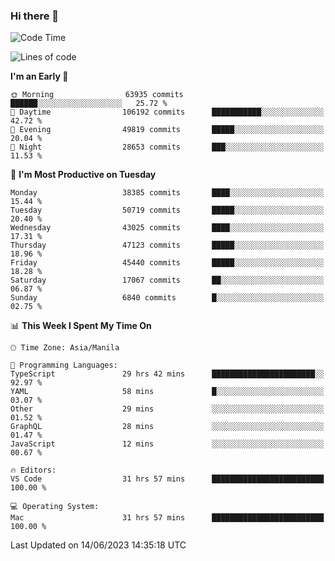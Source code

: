 ### Hi there 👋

<!--START_SECTION:waka-->
![Code Time](http://img.shields.io/badge/Code%20Time-4%2C073%20hrs%206%20mins-blue)

![Lines of code](https://img.shields.io/badge/From%20Hello%20World%20I%27ve%20Written-100.9%20million%20lines%20of%20code-blue)

**I'm an Early 🐤** 

```text
🌞 Morning                63935 commits       ██████░░░░░░░░░░░░░░░░░░░   25.72 % 
🌆 Daytime                106192 commits      ███████████░░░░░░░░░░░░░░   42.72 % 
🌃 Evening                49819 commits       █████░░░░░░░░░░░░░░░░░░░░   20.04 % 
🌙 Night                  28653 commits       ███░░░░░░░░░░░░░░░░░░░░░░   11.53 % 
```
📅 **I'm Most Productive on Tuesday** 

```text
Monday                   38385 commits       ████░░░░░░░░░░░░░░░░░░░░░   15.44 % 
Tuesday                  50719 commits       █████░░░░░░░░░░░░░░░░░░░░   20.40 % 
Wednesday                43025 commits       ████░░░░░░░░░░░░░░░░░░░░░   17.31 % 
Thursday                 47123 commits       █████░░░░░░░░░░░░░░░░░░░░   18.96 % 
Friday                   45440 commits       █████░░░░░░░░░░░░░░░░░░░░   18.28 % 
Saturday                 17067 commits       ██░░░░░░░░░░░░░░░░░░░░░░░   06.87 % 
Sunday                   6840 commits        █░░░░░░░░░░░░░░░░░░░░░░░░   02.75 % 
```


📊 **This Week I Spent My Time On** 

```text
🕑︎ Time Zone: Asia/Manila

💬 Programming Languages: 
TypeScript               29 hrs 42 mins      ███████████████████████░░   92.97 % 
YAML                     58 mins             █░░░░░░░░░░░░░░░░░░░░░░░░   03.07 % 
Other                    29 mins             ░░░░░░░░░░░░░░░░░░░░░░░░░   01.52 % 
GraphQL                  28 mins             ░░░░░░░░░░░░░░░░░░░░░░░░░   01.47 % 
JavaScript               12 mins             ░░░░░░░░░░░░░░░░░░░░░░░░░   00.67 % 

🔥 Editors: 
VS Code                  31 hrs 57 mins      █████████████████████████   100.00 % 

💻 Operating System: 
Mac                      31 hrs 57 mins      █████████████████████████   100.00 % 
```


 Last Updated on 14/06/2023 14:35:18 UTC
<!--END_SECTION:waka-->


<!--
**rad182/rad182** is a ✨ _special_ ✨ repository because its `README.md` (this file) appears on your GitHub profile.

Here are some ideas to get you started:

- 🔭 I’m currently working on ...
- 🌱 I’m currently learning ...
- 👯 I’m looking to collaborate on ...
- 🤔 I’m looking for help with ...
- 💬 Ask me about ...
- 📫 How to reach me: ...
- 😄 Pronouns: ...
- ⚡ Fun fact: ...
-->
